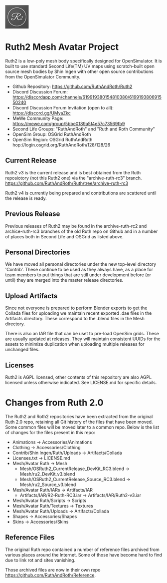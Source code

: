 <img src="Textures/r2-logo-white-grey.png" width="75" height="75">

# Ruth2 Mesh Avatar Project

Ruth2 is a low-poly mesh body specifically designed for OpenSimulator.
It is built to use standard Second Life(TM) UV maps using scratch-built open
source mesh bodies by Shin Ingen with other open source contributions from the
OpenSimulator Community.

* Github Repository: https://github.com/RuthAndRoth/Ruth2
* Discord Discussion Forum: https://discordapp.com/channels/619919380154810380/619919380691550240
* Discord Discussion Forum Invitation (open to all): https://discord.gg/UMyaZkc
* MeWe Community Page: https://mewe.com/group/5bbe0189a5f4e57c73569fb9
* Second Life Groups: "RuthAndRoth" and "Ruth and Roth Community"
* OpenSim Group: OSGrid RuthAndRoth
* OpenSim Region: OSGrid RuthAndRoth hop://login.osgrid.org/RuthAndRoth/128/128/26

## Current Release

Ruth2 v3 is the current release and is best obtained from the Ruth reposiotory (not this Ruth2 one) via the "archive-ruth-rc3" branch.
https://github.com/RuthAndRoth/Ruth/tree/archive-ruth-rc3

Ruth2 v4 is currently being prepared and contributions are scattered until the release is ready.


## Previous Release

Previous releases of Ruth2 may be found in the archive-ruth-rc2 and archice-ruth-rc3 branches of
the old Ruth repo on Github and in a number of places both in Second Life and OSGrid as listed above.

## Personal Directories

We have moved all personal directories under the new top-level directory
'Contrib'.  These continue to be used as they always have, as a place for
team members to put things that are still under development before (or until)
they are merged into the master release directories.

## Upload Artifacts

Since not everyone is prepared to perform Blender exports to get the Collada
files for uploading we maintain recent exported .dae files in the Artifacts
directory.  These correspond to the .blend files in the Mesh directory.

There is also an IAR file that can be uset to pre-load OpenSim grids.  These are
usually updated at releases.  They will maintain consistent UUIDs for the
assets to minimize duplication when uploading multiple releases for unchanged
files.

## Licenses

Ruth2 is AGPL licensed, other contents of this repository are also
AGPL licensed unless otherwise indicated.  See LICENSE.md for specific details.

# Changes from Ruth 2.0

The Ruth2 and Roth2 repositories have been extracted from the original Ruth 2.0
repo, retaining all Git history of the files that have been moved.  Some common
files will be moved later to a common repo.  Below is the list of changes for the
files present in this repo:

* Animations -> Accessories/Animations
* Clothing -> Accessories/Clothing
* Contrib/Shin Ingen/Ruth/Uploads -> Artifacts/Collada
* Licenses.txt -> LICENSE.md
* Mesh/Avatar Ruth -> Mesh
  * Mesh/OSRuth2_CurrentRelease_DevKit_RC3.blend -> Mesh/ru2_DevKit_v3.blend
  * Mesh/OSRuth2_CurrentRelease_Source_RC3.blend -> Mesh/ru2_Source_v3.blend
* Mesh/Avatar Ruth/IARs -> Artifacts/IAR
  * Artifacts/IAR/R2-Ruth-RC3.iar -> Artifacts/IAR/Ruth2-v3.iar
* Mesh/Avatar Ruth/Scripts -> Scripts
* Mesh/Avatar Ruth/Textures -> Textures
* Mesh/Avatar Ruth/Uploads -> Artifacts/Collada
* Shapes -> Accessories/Shapes
* Skins -> Accessories/Skins

## Reference Files

The original Ruth repo contained a number of reference files archived from
various places around the Internet.  Some of those have become hard to find
due to link rot and sites vanishing.

Those archived files are now in their own repo https://github.com/RuthAndRoth/Reference.

